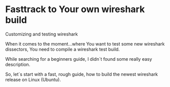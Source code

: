 # Fasttrack to Your own wireshark build
Customizing and testing wireshark

When it comes to the moment...where You want to test some new wireshark dissectors, 
You need to compile a wireshark test build.

While searching for a beginners guide, I didn´t found some really easy description.

So, let´s start with a fast, rough guide, how to build the newest wireshark release on Linux (Ubuntu).
